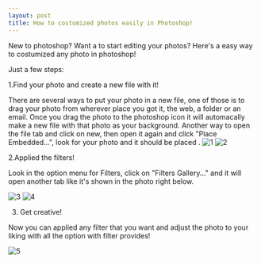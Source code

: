 ```yaml
---
layout: post
title: How to costumized photos easily in Photoshop!
---
```

New to photoshop? Want a to start editing your photos? Here's a easy way to costumized any photo in photoshop! 

Just a few steps:

1.Find your photo and create a new file with it!

There are several ways to put your photo in a new file, one of those is to drag your photo from wherever place you got it, the web, 
a folder or an email. Once you drag the photo to the photoshop icon it will automacally make a new file with that photo as your background.
 Another way to open the file tab and click on new, then open it again and click "Place Embedded...", look for your photo and it should be placed
.
![1](https://farm8.staticflickr.com/7648/16277352374_fe6680a572.jpg) ![2](https://farm8.staticflickr.com/7610/16899730735_f469192be0.jpg)

2.Applied the filters!

Look in the option menu for Filters, click on "Filters Gallery..." and it will open another tab like it's shown in the photo right below.

![3](https://farm9.staticflickr.com/8699/16692475217_2a9ea29634_z.jpg) 
![4](https://farm9.staticflickr.com/8694/16712387880_9815b44ffc_b.jpg)


3. Get creative!

Now you can applied any filter that you want and adjust the photo to your liking with all the option with filter provides!

![5](https://farm8.staticflickr.com/7622/16279898913_267fa1b1cb_c.jpg)

